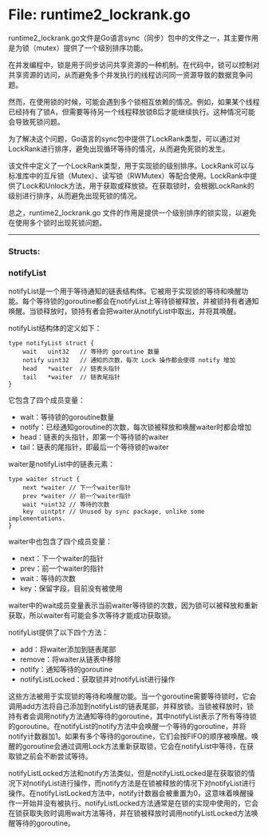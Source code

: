 # File: runtime2_lockrank.go

runtime2_lockrank.go文件是Go语言sync（同步）包中的文件之一，其主要作用是为锁（mutex）提供了一个级别排序功能。

在并发编程中，锁是用于同步访问共享资源的一种机制。在代码中，锁可以控制对共享资源的访问，从而避免多个并发执行的线程访问同一资源导致的数据竞争问题。

然而，在使用锁的时候，可能会遇到多个锁相互依赖的情况。例如，如果某个线程已经持有了锁A，但需要等待另一个线程释放锁B后才能继续执行。这种情况可能会导致死锁问题。

为了解决这个问题，Go语言的sync包中提供了LockRank类型，可以通过对LockRank进行排序，避免出现循环等待的情况，从而避免死锁的发生。

该文件中定义了一个LockRank类型，用于实现锁的级别排序。LockRank可以与标准库中的互斥锁（Mutex）、读写锁（RWMutex）等配合使用。LockRank中提供了Lock和Unlock方法，用于获取或释放锁。在获取锁时，会根据LockRank的级别进行排序，从而避免出现死锁的情况。

总之，runtime2_lockrank.go 文件的作用是提供一个级别排序的锁实现，以避免在使用多个锁时出现死锁问题。




---

### Structs:

### notifyList

notifyList是一个用于等待通知的链表结构体。它被用于实现锁的等待和唤醒功能。每个等待锁的goroutine都会在notifyList上等待锁被释放，并被锁持有者通知唤醒。当锁释放时，锁持有者会把waiter从notifyList中取出，并将其唤醒。

notifyList结构体的定义如下：

```
type notifyList struct {
    wait   uint32   // 等待的 goroutine 数量
    notify uint32   // 通知的次数，每次 Lock 操作都会使得 notify 增加
    head   *waiter  // 链表头指针
    tail   *waiter  // 链表尾指针
}
```

它包含了四个成员变量：

- wait：等待锁的goroutine数量
- notify：已经通知goroutine的次数，每次锁被释放和唤醒waiter时都会增加
- head：链表的头指针，即第一个等待锁的waiter
- tail：链表的尾指针，即最后一个等待锁的waiter

waiter是notifyList中的链表元素：

```
type waiter struct {
    next *waiter // 下一个waiter指针
    prev *waiter // 前一个waiter指针
    wait *uint32 // 等待的次数
    key  uintptr // Unused by sync package, unlike some implementations.
}
```

waiter中也包含了四个成员变量：

- next：下一个waiter的指针
- prev：前一个waiter的指针
- wait：等待的次数
- key：保留字段，目前没有被使用

waiter中的wait成员变量表示当前waiter等待锁的次数，因为锁可以被释放和重新获取，所以waiter有可能会多次等待才能成功获取锁。

notifyList提供了以下四个方法：

- add：将waiter添加到链表尾部
- remove：将waiter从链表中移除
- notify：通知等待的goroutine
- notifyListLocked：获取锁并对notifyList进行操作

这些方法被用于实现锁的等待和唤醒功能。当一个goroutine需要等待锁时，它会调用add方法将自己添加到notifyList的链表尾部，并释放锁。当锁被释放时，锁持有者会调用notify方法通知等待的goroutine，其中notifyList表示了所有等待锁的goroutine。在notifyList的notify方法中会唤醒一个等待的goroutine，并将notify计数器加1。如果有多个等待的goroutine，它们会按FIFO的顺序被唤醒。唤醒的goroutine会通过调用Lock方法重新获取锁，它会在notifyList中等待，在获取锁之前会不断尝试等待。

notifyListLocked方法和notify方法类似，但是notifyListLocked是在获取锁的情况下对notifyList进行操作，而notify方法是在锁被释放的情况下对notifyList进行操作。在notifyListLocked方法中，notify计数器会被重置为0，这意味着唤醒操作一开始并没有被执行。notifyListLocked方法通常是在锁的实现中使用的，它会在锁获取失败时调用wait方法等待，并在锁被释放时调用notifyListLocked方法唤醒等待的goroutine。



